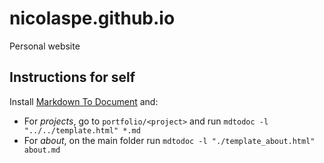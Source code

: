 # nicolaspe.github.io

Personal website

## Instructions for self

Install [Markdown To Document](https://github.com/GaelGirodon/markdown-to-document) and:

- For *projects*, go to `portfolio/<project>` and run `mdtodoc -l "../../template.html" *.md`
- For *about*, on the main folder run `mdtodoc -l "./template_about.html" about.md`
